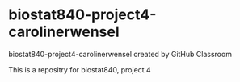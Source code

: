 # biostat840-project4-carolinerwensel
biostat840-project4-carolinerwensel created by GitHub Classroom

This is a repositry for biostat840, project 4
